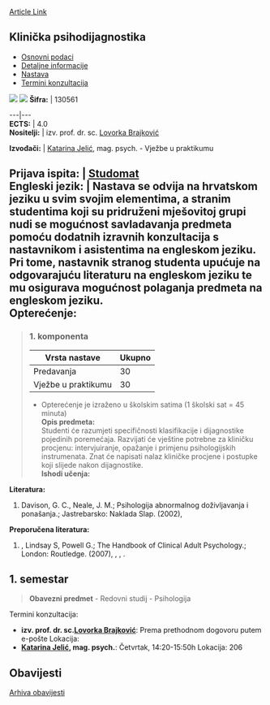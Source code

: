 [Article Link](https://www.fhs.hr/predmet/klipsi_a)

## Klinička psihodijagnostika
  * [Osnovni podaci](https://www.fhs.hr/predmet/klipsi_a#v1id-523771_86501_1_0 "Osnovni podaci")
  * [Detaljne informacije](https://www.fhs.hr/predmet/klipsi_a#v1id-523771_86501_1_1 "Detaljne informacije")
  * [Nastava](https://www.fhs.hr/predmet/klipsi_a#v1id-523771_86501_1_2 "Nastava")
  * [Termini konzultacija](https://www.fhs.hr/predmet/klipsi_a#v1id-523771_86501_1_3 "Termini konzultacija")


[![](https://www.fhs.hr/img/flags/gif/hr.gif)](https://www.fhs.hr/predmet/klipsi_a) [![](https://www.fhs.hr/img/flags/gif/gb.gif)](https://www.fhs.hr/en/course/clipsy_a)
**Šifra:** |  130561  
  
---|---  
**ECTS:** |  4.0   
**Nositelji:** |  izv. prof. dr. sc. [Lovorka Brajković](https://www.fhs.hr/djelatnik/lovorka.brajkovic)   
  
**Izvođači:** |  [Katarina Jelić](https://www.fhs.hr/djelatnik/katarina.jelic), mag. psych. - Vježbe u praktikumu  
  
**Prijava ispita:** |  [Studomat](http://www.isvu.hr/studomat)  
**Engleski jezik:** |  Nastava se odvija na hrvatskom jeziku u svim svojim elementima, a stranim studentima koji su pridruženi mješovitoj grupi nudi se mogućnost savladavanja predmeta pomoću dodatnih izravnih konzultacija s nastavnikom i asistentima na engleskom jeziku. Pri tome, nastavnik stranog studenta upućuje na odgovarajuću literaturu na engleskom jeziku te mu osigurava mogućnost polaganja predmeta na engleskom jeziku.   
**Opterećenje:**  
---  
> ### 1. komponenta
> | Vrsta nastave | Ukupno  
> ---|---  
> Predavanja | 30  
> Vježbe u praktikumu | 30  
> * Opterećenje je izraženo u školskim satima (1 školski sat = 45 minuta)   
**Opis predmeta:**  
> Studenti će razumjeti specifičnosti klasifikacije i dijagnostike pojedinih poremećaja. Razvijati će vještine potrebne za kliničku procjenu: intervjuiranje, opažanje i primjenu psihologijskih instrumenata. Znat će napisati nalaz kliničke procjene i postupke koji slijede nakon dijagnostike.  
**Ishodi učenja:**  

  
**Literatura:**  
  1. Davison, G. C., Neale, J. M.; Psihologija abnormalnog doživljavanja i ponašanja.; Jastrebarsko: Naklada Slap. (2002), 

  
**Preporučena literatura:**  
  1. , Lindsay S, Powell G.; The Handbook of Clinical Adult Psychology.; London: Routledge. (2007), , , .

  
**1. semestar**  
---  
> **Obavezni predmet** - Redovni studij - Psihologija  
>   
Termini konzultacija: 
  * **izv. prof. dr. sc.[Lovorka Brajković](https://www.fhs.hr/djelatnik/lovorka.brajkovic)**: 
Prema prethodnom dogovoru putem e-pošte
Lokacija: 
  * **[Katarina Jelić](https://www.fhs.hr/djelatnik/katarina.jelic), mag. psych.**: 
Četvrtak, 14:20-15:50h
Lokacija: 206 


## Obavijesti
[Arhiva obavijesti](https://www.fhs.hr/predmet/klipsi_a?@=20qvb#news_87807 "Arhiva obavijesti")

